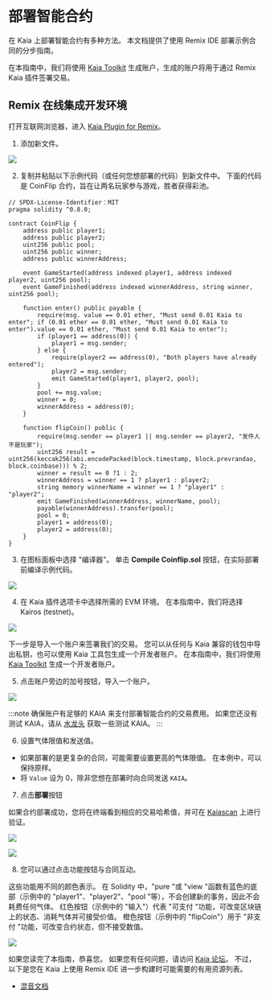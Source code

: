 # 部署智能合约

在 Kaia 上部署智能合约有多种方法。 本文档提供了使用 Remix IDE 部署示例合同的分步指南。

在本指南中，我们将使用 [Kaia Toolkit](https://toolkit.kaia.io/account/) 生成账户，生成的账户将用于通过 Remix Kaia 插件签署交易。

## Remix 在线集成开发环境<a id="remix-ide"></a>

打开互联网浏览器，进入 [Kaia Plugin for Remix](https://ide.kaia.io)。

1. 添加新文件。

![](/img/build/smart-contracts/d-remix-create.png)

2. 复制并粘贴以下示例代码（或任何您想部署的代码）到新文件中。 下面的代码是 CoinFlip 合约，旨在让两名玩家参与游戏，胜者获得彩池。

```solidity
// SPDX-License-Identifier：MIT
pragma solidity ^0.8.0;

contract CoinFlip {
    address public player1;
    address public player2;
    uint256 public pool;
    uint256 public winner;
    address public winnerAddress;
    
    event GameStarted(address indexed player1, address indexed player2, uint256 pool);
    event GameFinished(address indexed winnerAddress, string winner, uint256 pool);
    
    function enter() public payable {
        require(msg. value == 0.01 ether, "Must send 0.01 Kaia to enter"; if (0.01 ether == 0.01 ether, "Must send 0.01 Kaia to enter").value == 0.01 ether, "Must send 0.01 Kaia to enter");
        if (player1 == address(0)) {
            player1 = msg.sender;
        } else {
            require(player2 == address(0), "Both players have already entered");
            player2 = msg.sender;
            emit GameStarted(player1, player2, pool);
        }
        pool += msg.value;
        winner = 0;
        winnerAddress = address(0);
    }
    
    function flipCoin() public {
        require(msg.sender == player1 || msg.sender == player2, "发件人不是玩家");
        uint256 result = uint256(keccak256(abi.encodePacked(block.timestamp, block.prevrandao, block.coinbase))) % 2;
        winner = result == 0 ?1 : 2;
        winnerAddress = winner == 1 ? player1 : player2;
        string memory winnerName = winner == 1 ? "player1" : "player2";
        emit GameFinished(winnerAddress, winnerName, pool);
        payable(winnerAddress).transfer(pool);
        pool = 0;
        player1 = address(0);
        player2 = address(0);
    }
}
```

3. 在图标面板中选择 "编译器"。 单击 **Compile Coinflip.sol** 按钮，在实际部署前编译示例代码。

![](/img/build/smart-contracts/d-remix-compile.png)

4. 在 Kaia 插件选项卡中选择所需的 EVM 环境。 在本指南中，我们将选择 Kairos (testnet)。

![](/img/build/smart-contracts/d-remix-env.png)

下一步是导入一个账户来签署我们的交易。 您可以从任何与 Kaia 兼容的钱包中导出私钥，也可以使用 Kaia 工具包生成一个开发者账户。 在本指南中，我们将使用 [Kaia Toolkit](https://toolkit.kaia.io/account) 生成一个开发者账户。

5. 点击账户旁边的加号按钮，导入一个账户。

![](/img/build/smart-contracts/d-remix-import-account.png)

:::note
确保账户有足够的 KAIA 来支付部署智能合约的交易费用。 如果您还没有测试 KAIA，请从 [水龙头](https://faucet.kaia.io/) 获取一些测试 KAIA。
:::

6. 设置气体限值和发送值。

 - 如果部署的是更复杂的合同，可能需要设置更高的气体限值。 在本例中，可以保持原样。
 - 将 `Value` 设为 0，除非您想在部署时向合同发送 `KAIA`。

7. 点击**部署**按钮

如果合约部署成功，您将在终端看到相应的交易哈希值，并可在 [Kaiascan](https://kairos.kaiascan.io) 上进行验证。

![](/img/build/smart-contracts/d-remix-deploy-btn.png)

![](/img/build/smart-contracts/d-remix-txhash.png)

8. 您可以通过点击功能按钮与合同互动。

这些功能用不同的颜色表示。 在 Solidity 中，"pure "或 "view "函数有蓝色的底部（示例中的 "player1"、"player2"、"pool "等），不会创建新的事务，因此不会耗费任何气体。 红色按钮（示例中的 "输入"）代表 "可支付 "功能，可改变区块链上的状态、消耗气体并可接受价值。 橙色按钮（示例中的 "flipCoin"）用于 "非支付 "功能，可改变合约状态，但不接受数值。

![](/img/build/smart-contracts/d-remix-deployed.png)

如果您读完了本指南，恭喜您。 如果您有任何问题，请访问 [Kaia 论坛](https://devforum.kaia.io/)。 不过，以下是您在 Kaia 上使用 Remix IDE 进一步构建时可能需要的有用资源列表。

 - [混音文档](https://remix-ide.readthedocs.io/en/latest/)
